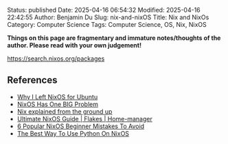 Status: published
Date: 2025-04-16 06:54:32
Modified: 2025-04-16 22:42:55
Author: Benjamin Du
Slug: nix-and-nixOS
Title: Nix and NixOs
Category: Computer Science
Tags: Computer Science, OS, Nix, NixOS

**Things on this page are fragmentary and immature notes/thoughts of the author. Please read with your own judgement!**

https://search.nixos.org/packages

## References

- [Why I Left NixOS for Ubuntu](https://fd93.me/nixos-to-ubuntu)
- [NixOS Has One BIG Problem](https://www.youtube.com/watch?v=i6wSn8OlBNc)
- [Nix explained from the ground up](https://www.youtube.com/watch?v=5D3nUU1OVx8)
- [Ultimate NixOS Guide | Flakes | Home-manager](https://www.youtube.com/watch?v=a67Sv4Mbxmc)
- [6 Popular NixOS Beginner Mistakes To Avoid](https://www.youtube.com/watch?v=jQzPRYgJw04)
- [The Best Way To Use Python On NixOS](https://www.youtube.com/watch?v=6fftiTJ2vuQ)
